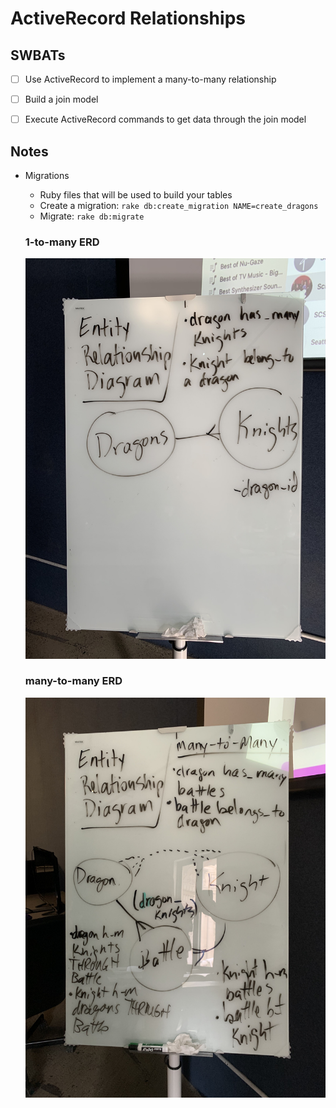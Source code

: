 # ActiveRecord Relationships

## SWBATs
- [ ] Use ActiveRecord to implement a many-to-many relationship
- [ ] Build a join model 
- [ ] Execute ActiveRecord commands to get data through the join model


## Notes

- Migrations 
  - Ruby files that will be used to build your tables
  - Create a migration: `rake db:create_migration NAME=create_dragons`
  - Migrate: `rake db:migrate`

  
  ### 1-to-many ERD
  ![1-to-many ERD](./pics/IMG_1941.jpg)

  ### many-to-many ERD
  ![may-to-many ERD](./pics/IMG_1942.jpg)